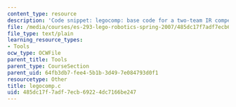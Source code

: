 ```yaml
---
content_type: resource
description: 'Code snippet: legocomp: base code for a two-team IR competition.'
file: /media/courses/es-293-lego-robotics-spring-2007/485dc17f7adf7ecb69224dc7166be247_legocomp.c
file_type: text/plain
learning_resource_types:
- Tools
ocw_type: OCWFile
parent_title: Tools
parent_type: CourseSection
parent_uid: 64fb3db7-fee4-5b1b-3d49-7e084793d0f1
resourcetype: Other
title: legocomp.c
uid: 485dc17f-7adf-7ecb-6922-4dc7166be247
---
```

